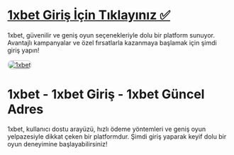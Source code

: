# <a href="https://t2m.io/2284401">1xbet Giriş İçin Tıklayınız ✅</a>
1xbet, güvenilir ve geniş oyun seçenekleriyle dolu bir platform sunuyor. Avantajlı kampanyalar ve özel fırsatlarla kazanmaya başlamak için şimdi giriş yapın!

<a href="https://t2m.io/2284401" title="1xbet">
    <img src="https://i.ibb.co/gtF7ptH/photo-2025-01-13-14-27-16.jpg" alt="1xbet" style="max-width: 100%; border: 2px solid #ddd; border-radius: 10px;">
</a>

# 1xbet - 1xbet Giriş - 1xbet Güncel Adres
1xbet, kullanıcı dostu arayüzü, hızlı ödeme yöntemleri ve geniş oyun yelpazesiyle dikkat çeken bir platformdur. Şimdi giriş yaparak keyif dolu bir oyun deneyimine başlayabilirsiniz!
